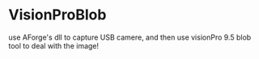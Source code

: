 # VisionProBlob
use AForge's dll to capture USB camere, and then use visionPro 9.5 blob tool to deal with the image! 
